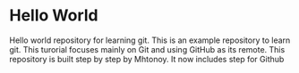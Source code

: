 # Hello World
Hello world repository for learning git.
This is an example repository to learn git.
This turorial focuses mainly on Git and using GitHub as its remote.
This repository is built step by step by Mhtonoy.
It now includes step for Github
